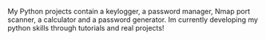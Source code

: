 My Python projects contain a keylogger, a password manager, Nmap port scanner, a calculator and a password generator. Im currently developing my python skills through tutorials and real projects!

